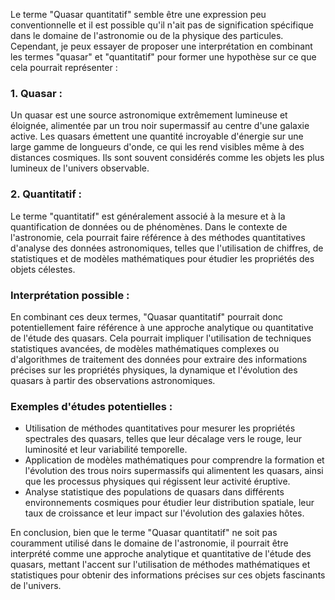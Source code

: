 Le terme "Quasar quantitatif" semble être une expression peu conventionnelle et il est possible qu'il n'ait pas de signification spécifique dans le domaine de l'astronomie ou de la physique des particules. Cependant, je peux essayer de proposer une interprétation en combinant les termes "quasar" et "quantitatif" pour former une hypothèse sur ce que cela pourrait représenter :

### 1. Quasar :
Un quasar est une source astronomique extrêmement lumineuse et éloignée, alimentée par un trou noir supermassif au centre d'une galaxie active. Les quasars émettent une quantité incroyable d'énergie sur une large gamme de longueurs d'onde, ce qui les rend visibles même à des distances cosmiques. Ils sont souvent considérés comme les objets les plus lumineux de l'univers observable.

### 2. Quantitatif :
Le terme "quantitatif" est généralement associé à la mesure et à la quantification de données ou de phénomènes. Dans le contexte de l'astronomie, cela pourrait faire référence à des méthodes quantitatives d'analyse des données astronomiques, telles que l'utilisation de chiffres, de statistiques et de modèles mathématiques pour étudier les propriétés des objets célestes.

### Interprétation possible :
En combinant ces deux termes, "Quasar quantitatif" pourrait donc potentiellement faire référence à une approche analytique ou quantitative de l'étude des quasars. Cela pourrait impliquer l'utilisation de techniques statistiques avancées, de modèles mathématiques complexes ou d'algorithmes de traitement des données pour extraire des informations précises sur les propriétés physiques, la dynamique et l'évolution des quasars à partir des observations astronomiques.

### Exemples d'études potentielles :
- Utilisation de méthodes quantitatives pour mesurer les propriétés spectrales des quasars, telles que leur décalage vers le rouge, leur luminosité et leur variabilité temporelle.
- Application de modèles mathématiques pour comprendre la formation et l'évolution des trous noirs supermassifs qui alimentent les quasars, ainsi que les processus physiques qui régissent leur activité éruptive.
- Analyse statistique des populations de quasars dans différents environnements cosmiques pour étudier leur distribution spatiale, leur taux de croissance et leur impact sur l'évolution des galaxies hôtes.

En conclusion, bien que le terme "Quasar quantitatif" ne soit pas couramment utilisé dans le domaine de l'astronomie, il pourrait être interprété comme une approche analytique et quantitative de l'étude des quasars, mettant l'accent sur l'utilisation de méthodes mathématiques et statistiques pour obtenir des informations précises sur ces objets fascinants de l'univers.